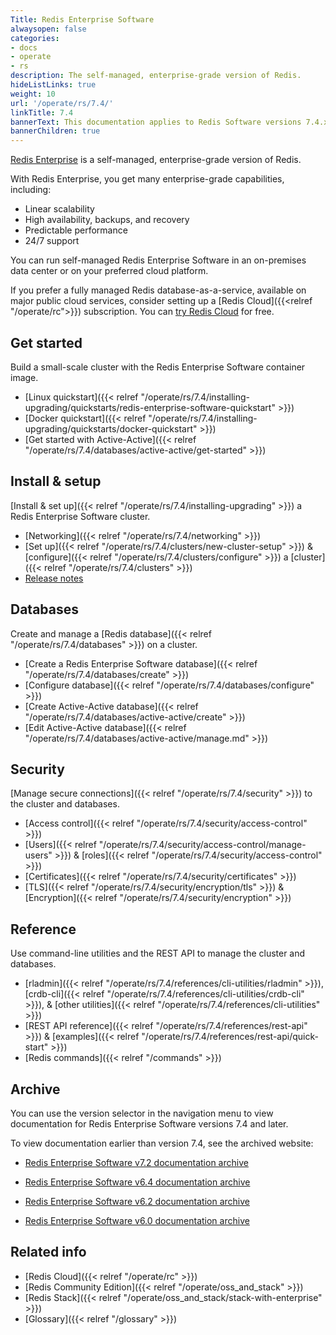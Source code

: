 ```yaml
---
Title: Redis Enterprise Software
alwaysopen: false
categories:
- docs
- operate
- rs
description: The self-managed, enterprise-grade version of Redis.
hideListLinks: true
weight: 10
url: '/operate/rs/7.4/'
linkTitle: 7.4
bannerText: This documentation applies to Redis Software versions 7.4.x.
bannerChildren: true
---
```


[Redis Enterprise](https://redis.io/enterprise/) is a self-managed, enterprise-grade version of Redis.

With Redis Enterprise, you get many enterprise-grade capabilities, including:
- Linear scalability
- High availability, backups, and recovery
- Predictable performance
- 24/7 support

You can run self-managed Redis Enterprise Software in an on-premises data center or on your preferred cloud platform.

If you prefer a fully managed Redis database-as-a-service, available on major public cloud services, consider setting up a [Redis Cloud]({{<relref "/operate/rc">}}) subscription. You can [try Redis Cloud](https://redis.io/try-free/) for free.

## Get started
Build a small-scale cluster with the Redis Enterprise Software container image.
- [Linux quickstart]({{< relref "/operate/rs/7.4/installing-upgrading/quickstarts/redis-enterprise-software-quickstart" >}})
- [Docker quickstart]({{< relref "/operate/rs/7.4/installing-upgrading/quickstarts/docker-quickstart" >}})
- [Get started with Active-Active]({{< relref "/operate/rs/7.4/databases/active-active/get-started" >}})

## Install & setup
[Install & set up]({{< relref "/operate/rs/7.4/installing-upgrading" >}}) a Redis Enterprise Software cluster.
- [Networking]({{< relref "/operate/rs/7.4/networking" >}})
- [Set up]({{< relref "/operate/rs/7.4/clusters/new-cluster-setup" >}}) & [configure]({{< relref "/operate/rs/7.4/clusters/configure" >}}) a [cluster]({{< relref "/operate/rs/7.4/clusters" >}})
- [Release notes](https://redis.io/docs/latest/operate/rs/release-notes/)

## Databases
Create and manage a [Redis database]({{< relref "/operate/rs/7.4/databases" >}}) on a cluster.
- [Create a Redis Enterprise Software database]({{< relref "/operate/rs/7.4/databases/create" >}})
- [Configure database]({{< relref "/operate/rs/7.4/databases/configure" >}})
- [Create Active-Active database]({{< relref "/operate/rs/7.4/databases/active-active/create" >}})
- [Edit Active-Active database]({{< relref "/operate/rs/7.4/databases/active-active/manage.md" >}})

## Security
[Manage secure connections]({{< relref "/operate/rs/7.4/security" >}}) to the cluster and databases.
- [Access control]({{< relref "/operate/rs/7.4/security/access-control" >}})
- [Users]({{< relref "/operate/rs/7.4/security/access-control/manage-users" >}}) & [roles]({{< relref "/operate/rs/7.4/security/access-control" >}})
- [Certificates]({{< relref "/operate/rs/7.4/security/certificates" >}})
- [TLS]({{< relref "/operate/rs/7.4/security/encryption/tls" >}}) & [Encryption]({{< relref "/operate/rs/7.4/security/encryption" >}})

## Reference
Use command-line utilities and the REST API to manage the cluster and databases.
- [rladmin]({{< relref "/operate/rs/7.4/references/cli-utilities/rladmin" >}}), [crdb-cli]({{< relref "/operate/rs/7.4/references/cli-utilities/crdb-cli" >}}), & [other utilities]({{< relref "/operate/rs/7.4/references/cli-utilities" >}})
- [REST API reference]({{< relref "/operate/rs/7.4/references/rest-api" >}}) & [examples]({{< relref "/operate/rs/7.4/references/rest-api/quick-start" >}})
- [Redis commands]({{< relref "/commands" >}})

## Archive

You can use the version selector in the navigation menu to view documentation for Redis Enterprise Software versions 7.4 and later.

To view documentation earlier than version 7.4, see the archived website:

- [Redis Enterprise Software v7.2 documentation archive](https://docs.redis.com/7.2/rs/) 

- [Redis Enterprise Software v6.4 documentation archive](https://docs.redis.com/6.4/rs/) 

- [Redis Enterprise Software v6.2 documentation archive](https://docs.redis.com/6.2/rs/) 

- [Redis Enterprise Software v6.0 documentation archive](https://docs.redis.com/6.0/rs/)

## Related info
- [Redis Cloud]({{< relref "/operate/rc" >}})
- [Redis Community Edition]({{< relref "/operate/oss_and_stack" >}})
- [Redis Stack]({{< relref "/operate/oss_and_stack/stack-with-enterprise" >}})
- [Glossary]({{< relref "/glossary" >}})

